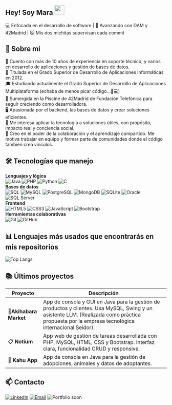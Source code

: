 ## Hey! Soy Mara <img src="https://media.giphy.com/media/hvRJCLFzcasrR4ia7z/giphy.gif" width="30px"/>

💻 Enfocada en el desarrollo de software | 🌱 Avanzando con DAM y 42Madrid | 🐱 Mis dos michitas supervisan cada commit  


## 🚀 Sobre mí

🧰 Cuento con más de 10 años de experiencia en soporte técnico, y varios en desarrollo de aplicaciones y gestión de bases de datos.  
📜 Titulada en el Grado Superior de Desarrollo de Aplicaciones Informáticas en 2012.  
🎓 Estudiando actualmente el Grado Superior de Desarrollo de Aplicaciones Multiplataforma (echaba de menos picar código...🫶💻)  
🌊 Sumergida en la Piscine de 42Madrid de Fundación Telefónica para seguir creciendo como desarrolladora.  
🖥️ Apasionada por el backend, las bases de datos y crear soluciones eficientes.  
🌿 Me interesa aplicar la tecnología a soluciones útiles, con propósito, impacto real y conciencia social.  
🤝 Creo en el poder de la colaboración y el aprendizaje compartido. Me motiva trabajar en equipo y formar parte de comunidades donde el código también crea vínculos.  

## 🛠️ Tecnologías que manejo

**Lenguajes y lógica**  
![Java](https://img.shields.io/badge/-Java-007396?style=for-the-badge&logo=java&logoColor=white)
![PHP](https://img.shields.io/badge/-PHP-777BB4?style=for-the-badge&logo=php&logoColor=white)
![Python](https://img.shields.io/badge/-Python-3776AB?style=for-the-badge&logo=python&logoColor=white)
![C](https://img.shields.io/badge/-C-A8B9CC?style=for-the-badge&logo=c&logoColor=white)
<br>
**Bases de datos**  
![SQL](https://img.shields.io/badge/-SQL-4479A1?style=for-the-badge&logo=postgresql&logoColor=white)
![MySQL](https://img.shields.io/badge/-MySQL-005C84?style=for-the-badge&logo=mysql&logoColor=white)
![PostgreSQL](https://img.shields.io/badge/-PostgreSQL-336791?style=for-the-badge&logo=postgresql&logoColor=white)
![MongoDB](https://img.shields.io/badge/-MongoDB-4EA94B?style=for-the-badge&logo=mongodb&logoColor=white)
![SQLite](https://img.shields.io/badge/-SQLite-003B57?style=for-the-badge&logo=sqlite&logoColor=white)
![Oracle](https://img.shields.io/badge/-Oracle-F80000?style=for-the-badge&logo=oracle&logoColor=white)
![SQL Server](https://img.shields.io/badge/-SQL%20Server-CC2927?style=for-the-badge&logo=microsoftsqlserver&logoColor=white)
<br>
**Frontend**  
![HTML5](https://img.shields.io/badge/-HTML5-E34F26?style=for-the-badge&logo=html5&logoColor=white)
![CSS3](https://img.shields.io/badge/-CSS3-1572B6?style=for-the-badge&logo=css3&logoColor=white)
![JavaScript](https://img.shields.io/badge/-JavaScript-F7DF1E?style=for-the-badge&logo=javascript&logoColor=black)
![Bootstrap](https://img.shields.io/badge/-Bootstrap-7952B3?style=for-the-badge&logo=bootstrap&logoColor=white)
<br>
**Herramientas colaborativas**  
![Git](https://img.shields.io/badge/-Git-F05032?style=for-the-badge&logo=git&logoColor=white)
![GitHub](https://img.shields.io/badge/-GitHub-181717?style=for-the-badge&logo=github&logoColor=white)

## 📊 Lenguajes más usados que encontrarás en mis repositorios
![Top Langs](https://github-readme-stats.vercel.app/api/top-langs/?username=maracampusfp&langs_count=7&theme=gruvbox)

## 📚 Últimos proyectos
| Proyecto | Descripción |
|----------|-------------|
| 🎌**Akihabara Market** | App de consola y GUI en Java para la gestión de productos y clientes. Usa MySQL, Swing y un asistente LLM. (Realizada como práctica propuesta por la empresa tecnológica internacional Seidor). |
| 📋 **Notium** | App web de gestión de tareas desarrollada con PHP, MySQL, HTML, CSS y Bootstrap. Interfaz clara, funcionalidad CRUD y responsive. |
| 🐾 **Kahu App** | App de consola en Java para la gestión de adopciones, animales y datos de adoptantes. |


## 📫 Contacto

<p align="center">

[![LinkedIn](https://img.shields.io/badge/-LinkedIn-0A66C2?style=for-the-badge&logo=linkedin&logoColor=white)](https://linkedin.com/in/tamaramartinezvargas)
[![Email](https://img.shields.io/badge/-Email-D14836?style=for-the-badge&logo=gmail&logoColor=white)](mailto:tamara.martinez.vargas@gmail.com)
![Portfolio soon](https://img.shields.io/badge/Portfolio%20Web-%F0%9F%91%80%20Coming%20soon-9E9E9E?style=for-the-badge)

</p>
